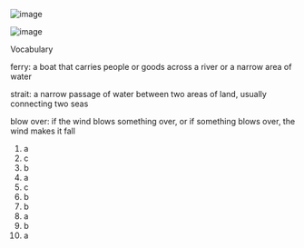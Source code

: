 ![image](https://github.com/jeuneseven/ReadingNotes/assets/8426758/3ef737f6-3848-4ef4-93ec-f0cfa7a81d2b)

![image](https://github.com/jeuneseven/ReadingNotes/assets/8426758/a4d0a1ed-a9ed-4eb0-bf75-e2c9ee666f38)

Vocabulary

ferry: a boat that carries people or goods across a river or a narrow area of water

strait: a narrow passage of water between two areas of land, usually connecting two seas

blow over: if the wind blows something over, or if something blows over, the wind makes it fall

1. a
2. c
3. b
4. a
5. c
6. b
7. b
8. a
9. b
10. a
